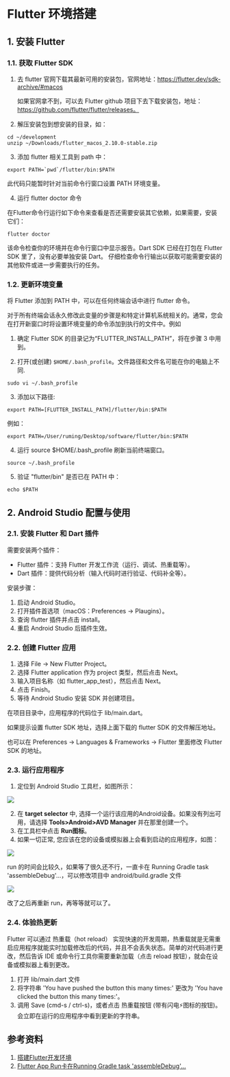 # Flutter 环境搭建

## 1. 安装 Flutter

### 1.1. 获取 Flutter SDK

1. 去 flutter 官网下载其最新可用的安装包，官网地址：https://flutter.dev/sdk-archive/#macos

   如果官网拿不到，可以去 Flutter github 项目下去下载安装包，地址：https://github.com/flutter/flutter/releases。

2. 解压安装包到想安装的目录，如：

```
cd ~/development
unzip ~/Downloads/flutter_macos_2.10.0-stable.zip
```

3. 添加 flutter 相关工具到 path 中：

```
export PATH=`pwd`/flutter/bin:$PATH
```

此代码只能暂时针对当前命令行窗口设置 PATH 环境变量。

4. 运行 flutter doctor 命令

在Flutter命令行运行如下命令来查看是否还需要安装其它依赖，如果需要，安装它们：

```
flutter doctor
```

该命令检查你的环境并在命令行窗口中显示报告。Dart SDK 已经在打包在 Flutter SDK 里了，没有必要单独安装 Dart。 仔细检查命令行输出以获取可能需要安装的其他软件或进一步需要执行的任务。

### 1.2. 更新环境变量

将 Flutter 添加到 PATH 中，可以在任何终端会话中进行 flutter 命令。

对于所有终端会话永久修改此变量的步骤是和特定计算机系统相关的。通常，您会在打开新窗口时将设置环境变量的命令添加到执行的文件中。例如

1. 确定 Flutter SDK 的目录记为“FLUTTER_INSTALL_PATH”，将在步骤 3 中用到。

2. 打开(或创建) `$HOME/.bash_profile`。文件路径和文件名可能在你的电脑上不同.

```
sudo vi ~/.bash_profile
```

3. 添加以下路径:

```
export PATH=[FLUTTER_INSTALL_PATH]/flutter/bin:$PATH
```

例如：

```
export PATH=/User/ruming/Desktop/software/flutter/bin:$PATH
```

4. 运行 source $HOME/.bash_profile 刷新当前终端窗口。

```
source ~/.bash_profile
```

5. 验证 "flutter/bin" 是否已在 PATH 中：

```
echo $PATH
```

## 2. Android Studio 配置与使用

### 2.1. 安装 Flutter 和 Dart 插件

需要安装两个插件：

* Flutter 插件：支持 Flutter 开发工作流（运行、调试、热重载等）。
* Dart 插件：提供代码分析（输入代码时进行验证、代码补全等）。

安装步骤：

1. 启动 Android Studio。
2. 打开插件首选项（macOS：Preferences -> Plaugins）。
3. 查询 flutter 插件并点击 install。
4. 重启 Android Studio 后插件生效。

### 2.2. 创建 Flutter 应用

1. 选择 File -> New Flutter Project。
2. 选择 Flutter application 作为 project 类型，然后点击 Next。
3. 输入项目名称（如 flutter_app_test），然后点击 Next。
4. 点击 Finish。
5. 等待 Android Studio 安装 SDK 并创建项目。

在项目目录中，应用程序的代码位于 lib/main.dart。

如果提示设置 flutter SDK 地址，选择上面下载的 flutter SDK 的文件解压地址。

也可以在 Preferences -> Languages & Frameworks -> Flutter 里面修改 Flutter SDK 的地址。

### 2.3. 运行应用程序

1. 定位到 Android Studio 工具栏，如图所示：

![](https://book.flutterchina.club/assets/img/1-2.656e852b.png)

2. 在 **target selector** 中, 选择一个运行该应用的Android设备。如果没有列出可用，请选择 **Tools>Android>AVD Manager** 并在那里创建一个。
3. 在工具栏中点击 **Run图标**。
4. 如果一切正常, 您应该在您的设备或模拟器上会看到启动的应用程序，如图：

![](https://book.flutterchina.club/assets/img/1-3.801e91b2.png)



run 的时间会比较久，如果等了很久还不行，一直卡在 Running Gradle task 'assembleDebug'...，可以修改项目中 android/build.gradle 文件

![](https://img-blog.csdnimg.cn/20200408115541775.png?x-oss-process=image/watermark,type_ZmFuZ3poZW5naGVpdGk,shadow_10,text_aHR0cHM6Ly9ibG9nLmNzZG4ubmV0L2ppbmdsaW5nZ2c=,size_16,color_FFFFFF,t_70)

改了之后再重新 run，再等等就可以了。

### 2.4. 体验热更新

Flutter 可以通过 热重载（hot reload） 实现快速的开发周期，热重载就是无需重启应用程序就能实时加载修改后的代码，并且不会丢失状态。简单的对代码进行更改，然后告诉 IDE 或命令行工具你需要重新加载（点击 reload 按钮），就会在设备或模拟器上看到更改。

1. 打开 lib/main.dart 文件
2. 将字符串 'You have pushed the button this many times:'  更改为  'You have clicked the button this many times:'。
3. 调用 Save (cmd-s / ctrl-s)，或者点击 热重载按钮 (带有闪电⚡️图标的按钮)。会立即在运行的应用程序中看到更新的字符串。

## 参考资料

1. [搭建Flutter开发环境](https://book.flutterchina.club/chapter1/install_flutter.html#_1-3-1-%E5%AE%89%E8%A3%85flutter)
2. [Flutter App Run卡在Running Gradle task 'assembleDebug'...](https://blog.csdn.net/jinglinggg/article/details/105383270)

